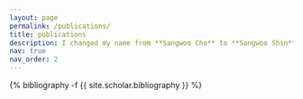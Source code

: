 ```yaml
---
layout: page
permalink: /publications/
title: publications
description: I changed my name from **Sangwoo Cho** to **Sangwoo Shin**
nav: true
nav_order: 2
---
```

<!-- _pages/publications.md -->
<div class="publications">

{% bibliography -f {{ site.scholar.bibliography }} %}

</div>

